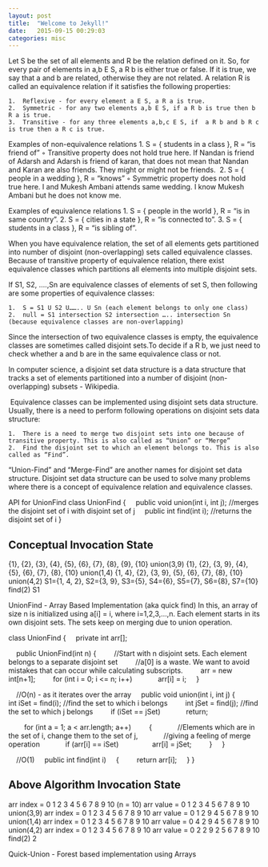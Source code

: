 ```yaml
---
layout: post
title:  "Welcome to Jekyll!"
date:   2015-09-15 00:29:03
categories: misc
---
```


Let S be the set of all elements and R be the relation defined on it. So, for every pair of elements in a,b E S, a R b is either true or false. If it is true, we say that a and b are related, otherwise they are not related. A relation R is called an equivalence relation if it satisfies the following properties:

	1.	Reflexive - for every element a E S, a R a is true.
	2.	Symmetric - for any two elements a,b E S, if a R b is true then b R a is true.
	3.	Transitive - for any three elements a,b,c E S, if  a R b and b R c is true then a R c is true.

Examples of non-equivalence relations
	1.	S = { students in a class }, R = “is friend of”
	◦	Transitive property does not hold true here. If Nandan is friend of Adarsh and Adarsh is friend of karan, that does not mean that Nandan and Karan are also friends. They might or might not be friends. 
	2.	S = { people in a wedding }, R = “knows”
	◦	Symmetric property does not hold true here. I and Mukesh Ambani attends same wedding. I know Mukesh Ambani but he does not know me.

Examples of equivalence relations
	1.	S = { people in the world }, R = “is in same country”.
	2.	S = { cities in a state }, R = “is connected to”.
	3.	S = { students in a class }, R = “is sibling of”.

When you have equivalence relation, the set of all elements gets partitioned into number of disjoint (non-overlapping) sets called equivalence classes. Because of transitive property of equivalence relation, there exist equivalence classes which partitions all elements into multiple disjoint sets.

If S1, S2, ….,Sn are equivalence classes of elements of set S, then following are some properties of equivalence classes:

	1.	S = S1 U S2 U…….. U Sn (each element belongs to only one class)
	2.	null = S1 intersection S2 intersection ….. intersection Sn (because equivalence classes are non-overlapping)

Since the intersection of two equivalence classes is empty, the equivalence classes are sometimes called disjoint sets.To decide if a R b, we just need to check whether a and b are in the same equivalence class or not.

In computer science, a disjoint set data structure is a data structure that tracks a set of elements partitioned into a number of disjoint (non-overlapping) subsets - Wikipedia.

 Equivalence classes can be implemented using disjoint sets data structure. Usually, there is a need to perform following operations on disjoint sets data structure:

	1.	There is a need to merge two disjoint sets into one because of transitive property. This is also called as “Union” or “Merge”
	2.	Find the disjoint set to which an element belongs to. This is also called as “Find”. 

“Union-Find” and “Merge-Find” are another names for disjoint set data structure. Disjoint set data structure can be used to solve many problems where there is a concept of equivalence relation and equivalence classes.

API for UnionFind
class UnionFind {
    public void union(int i, int j); //merges the disjoint set of i with disjoint set of j
    public int find(int i); //returns the disjoint set of i
}

Conceptual
Invocation
State
-
{1}, {2}, {3}, {4}, {5}, {6}, {7}, {8}, {9}, {10}
union(3,9)
{1}, {2}, {3, 9}, {4}, {5}, {6}, {7}, {8}, {10}
union(1,4)
{1, 4}, {2}, {3, 9}, {5}, {6}, {7}, {8}, {10}
union(4,2)
S1={1, 4, 2}, S2={3, 9}, S3={5}, S4={6}, S5={7}, S6={8}, S7={10}
find(2)
S1

UnionFind - Array Based Implementation (aka quick find)
In this, an array of size n is initialized using a[i] = i, where i=1,2,3,…,n. Each element starts in its own disjoint sets. The sets keep on merging due to union operation.

class UnionFind {
    private int arr[];

    public UnionFind(int n) {
        //Start with n disjoint sets. Each element belongs to a separate disjoint set
        //a[0] is a waste. We want to avoid mistakes that can occur while calculating subscripts.
        arr = new int[n+1];
        for (int i = 0; i <= n; i++)
            arr[i] = i;
    }

    //O(n) - as it iterates over the array
    public void union(int i, int j) {
        int iSet = find(i); //find the set to which i belongs
        int jSet = find(j); //find the set to which j belongs
        if (iSet == jSet)
            return;

        for (int a = 1; a < arr.length; a++)
        {
            //Elements which are in the set of i, change them to the set of j,
            //giving a feeling of merge operation
            if (arr[i] == iSet)
                arr[i] = jSet;
        }
    }

    //O(1)
    public int find(int i)
    {
        return arr[i];
    }
}

Above Algorithm
Invocation
State
-
arr index = 0 1 2 3 4 5 6 7 8 9 10 (n = 10)
arr value = 0 1 2 3 4 5 6 7 8 9 10
union(3,9)
arr index = 0 1 2 3 4 5 6 7 8 9 10
arr value = 0 1 2 9 4 5 6 7 8 9 10
union(1,4)
arr index = 0 1 2 3 4 5 6 7 8 9 10
arr value = 0 4 2 9 4 5 6 7 8 9 10
union(4,2)
arr index = 0 1 2 3 4 5 6 7 8 9 10
arr value = 0 2 2 9 2 5 6 7 8 9 10
find(2)
2


Quick-Union - Forest based implementation using Arrays


